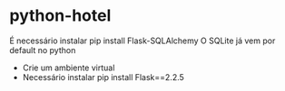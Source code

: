 # python-hotel

É necessário instalar pip install Flask-SQLAlchemy
O SQLite já vem por default no python


- Crie um ambiente virtual
- Necessário instalar pip install Flask==2.2.5
